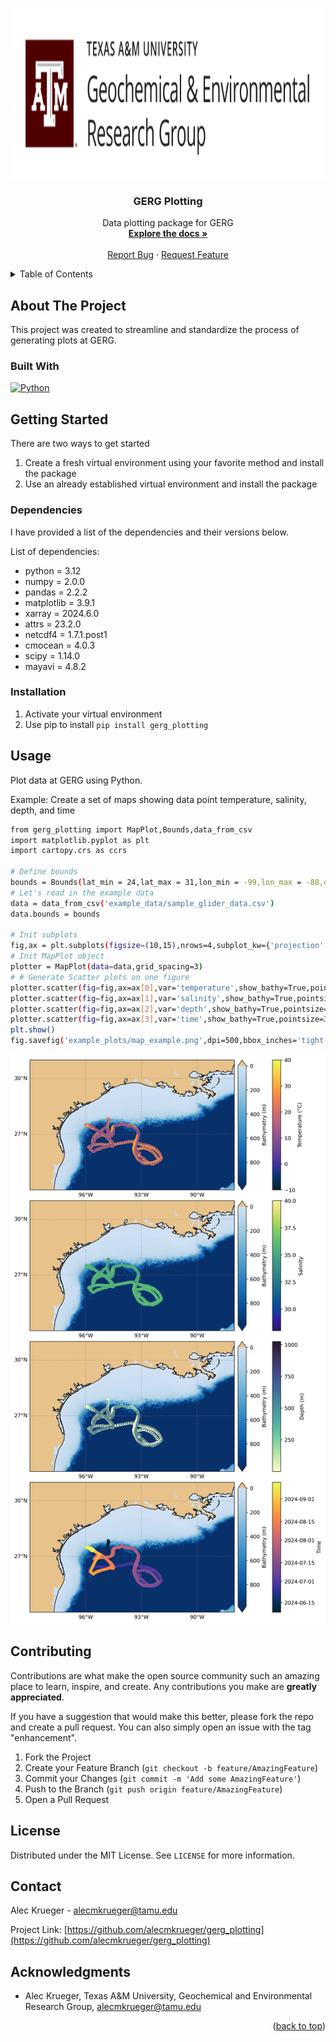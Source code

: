 <a id="readme-top"></a>

<!-- PROJECT LOGO -->
<br />
<div align="center">
  <a href="https://github.com/alecmkrueger/gerg_plotting">
    <img src="https://raw.githubusercontent.com/alecmkrueger/project_images/9af2f8f58c93e183ac5473a4474619407aee08d3/gerg_logo.svg" alt="Logo" width="500" height="272">
  </a>

<h3 align="center">GERG Plotting</h3>

  <p align="center">
    Data plotting package for GERG
    <br />
    <a href="https://github.com/alecmkrueger/gerg_plotting"><strong>Explore the docs »</strong></a>
    <br />
    <br />
    <a href="https://github.com/alecmkrueger/gerg_plotting/issues/new?labels=bug&template=bug-report---.md">Report Bug</a>
    ·
    <a href="https://github.com/alecmkrueger/gerg_plotting/issues/new?labels=enhancement&template=feature-request---.md">Request Feature</a>
  </p>
</div>



<!-- TABLE OF CONTENTS -->
<details>
  <summary>Table of Contents</summary>
  <ol>
    <li>
      <a href="#about-the-project">About The Project</a>
      <ul>
        <li><a href="#built-with">Built With</a></li>
      </ul>
    </li>
    <li>
      <a href="#getting-started">Getting Started</a>
      <ul>
        <li><a href="#dependencies">Dependencies</a></li>
        <li><a href="#installation">Installation</a></li>
      </ul>
    </li>
    <li><a href="#usage">Usage</a></li>
    <li><a href="#contributing">Contributing</a></li>
    <li><a href="#license">License</a></li>
    <li><a href="#contact">Contact</a></li>
    <li><a href="#acknowledgments">Acknowledgments</a></li>
  </ol>
</details>



<!-- ABOUT THE PROJECT -->
## About The Project

This project was created to streamline and standardize the process of generating plots at GERG.



### Built With

[![Python][Python]][Python-url]



<!-- GETTING STARTED -->
## Getting Started

There are two ways to get started
1. Create a fresh virtual environment using your favorite method and install the package
2. Use an already established virtual environment and install the package



### Dependencies
I have provided a list of the dependencies and their versions below.

List of dependencies:
* python = 3.12
* numpy = 2.0.0
* pandas = 2.2.2
* matplotlib = 3.9.1
* xarray = 2024.6.0
* attrs = 23.2.0
* netcdf4 = 1.7.1.post1
* cmocean = 4.0.3
* scipy = 1.14.0
* mayavi = 4.8.2


### Installation

1. Activate your virtual environment
1. Use pip to install ```pip install gerg_plotting```



<!-- USAGE EXAMPLES -->
## Usage

Plot data at GERG using Python.

Example: Create a set of maps showing data point temperature, salinity, depth, and time
```sh
from gerg_plotting import MapPlot,Bounds,data_from_csv
import matplotlib.pyplot as plt
import cartopy.crs as ccrs

# Define bounds
bounds = Bounds(lat_min = 24,lat_max = 31,lon_min = -99,lon_max = -88,depth_top=-1,depth_bottom=1000)
# Let's read in the example data
data = data_from_csv('example_data/sample_glider_data.csv')
data.bounds = bounds

# Init subplots
fig,ax = plt.subplots(figsize=(10,15),nrows=4,subplot_kw={'projection': ccrs.PlateCarree()},layout='constrained')
# Init MapPlot object
plotter = MapPlot(data=data,grid_spacing=3)
# # Generate Scatter plots on one figure
plotter.scatter(fig=fig,ax=ax[0],var='temperature',show_bathy=True,pointsize=30)
plotter.scatter(fig=fig,ax=ax[1],var='salinity',show_bathy=True,pointsize=30)
plotter.scatter(fig=fig,ax=ax[2],var='depth',show_bathy=True,pointsize=30)
plotter.scatter(fig=fig,ax=ax[3],var='time',show_bathy=True,pointsize=30)
plt.show()
fig.savefig('example_plots/map_example.png',dpi=500,bbox_inches='tight')
```
![png of maps](https://github.com/alecmkrueger/gerg_plotting/blob/main/src/gerg_plotting/examples/example_plots/map_example.png?raw=true)

<!-- CONTRIBUTING -->
## Contributing

Contributions are what make the open source community such an amazing place to learn, inspire, and create. Any contributions you make are **greatly appreciated**.

If you have a suggestion that would make this better, please fork the repo and create a pull request. You can also simply open an issue with the tag "enhancement".

1. Fork the Project
2. Create your Feature Branch (`git checkout -b feature/AmazingFeature`)
3. Commit your Changes (`git commit -m 'Add some AmazingFeature'`)
4. Push to the Branch (`git push origin feature/AmazingFeature`)
5. Open a Pull Request





<!-- LICENSE -->
## License

Distributed under the MIT License. See `LICENSE` for more information.



<!-- CONTACT -->
## Contact

Alec Krueger - alecmkrueger@tamu.edu

Project Link: [https://github.com/alecmkrueger/gerg_plotting](https://github.com/alecmkrueger/gerg_plotting)



<!-- ACKNOWLEDGMENTS -->
## Acknowledgments

* Alec Krueger, Texas A&M University, Geochemical and Environmental Research Group, alecmkrueger@tamu.edu

<p align="right">(<a href="#readme-top">back to top</a>)</p>



<!-- MARKDOWN LINKS & IMAGES -->
<!-- https://www.markdownguide.org/basic-syntax/#reference-style-links -->
[contributors-shield]: https://img.shields.io/github/contributors/alecmkrueger/gerg_plotting.svg?style=for-the-badge
[contributors-url]: https://github.com/alecmkrueger/gerg_plotting/graphs/contributors
[forks-shield]: https://img.shields.io/github/forks/alecmkrueger/gerg_plotting.svg?style=for-the-badge
[forks-url]: https://github.com/alecmkrueger/gerg_plotting/network/members
[stars-shield]: https://img.shields.io/github/stars/alecmkrueger/gerg_plotting.svg?style=for-the-badge
[stars-url]: https://github.com/alecmkrueger/gerg_plotting/stargazers
[issues-shield]: https://img.shields.io/github/issues/alecmkrueger/gerg_plotting.svg?style=for-the-badge
[issues-url]: https://github.com/alecmkrueger/gerg_plotting/issues
[license-shield]: https://img.shields.io/github/license/alecmkrueger/gerg_plotting.svg?style=for-the-badge
[license-url]: https://github.com/alecmkrueger/gerg_plotting/LICENSE
[linkedin-shield]: https://img.shields.io/badge/-LinkedIn-black.svg?style=for-the-badge&logo=linkedin&colorB=555
[linkedin-url]: https://linkedin.com/in/aleckrueger
[product-screenshot]: images/screenshot.png
[Python]: https://img.shields.io/badge/python-000000?&logo=python
[Python-url]: https://www.python.org/